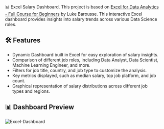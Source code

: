 📊 Excel Salary Dashboard. This project is based on [Excel for Data Analytics - Full Course for Beginners](https://youtu.be/pCJ15nGFgVg) by Luke Barousse. This interactive Excel dashboard provides insights into salary trends across various Data Science roles.

## 🛠 Features

- Dynamic Dashboard built in Excel for easy exploration of salary insights.
- Comparison of different job roles, including Data Analyst, Data Scientist, Machine Learning Engineer, and more.
- Filters for job title, country, and job type to customize the analysis.
- Key metrics displayed, such as median salary, top job platform, and job count.
- Graphical representation of salary distributions across different job types and regions.

## 📊 Dashboard Preview


![Excel-Dashboard](https://github.com/user-attachments/assets/fdf48558-d30d-48d3-b2f2-f533605628a7)

